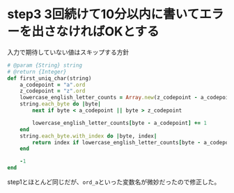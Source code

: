 # step3 3回続けて10分以内に書いてエラーを出さなければOKとする

入力で期待していない値はスキップする方針

```ruby
# @param {String} string
# @return {Integer}
def first_uniq_char(string)
    a_codepoint = "a".ord
    z_codepoint = "z".ord
    lowercase_english_letter_counts = Array.new(z_codepoint - a_codepoint + 1, 0)
    string.each_byte do |byte|
        next if byte < a_codepoint || byte > z_codepoint

        lowercase_english_letter_counts[byte - a_codepoint] += 1
    end
    string.each_byte.with_index do |byte, index|
        return index if lowercase_english_letter_counts[byte - a_codepoint] == 1
    end

    -1
end
```

step1とほとんど同じだが、`ord_a`といった変数名が微妙だったので修正した。
